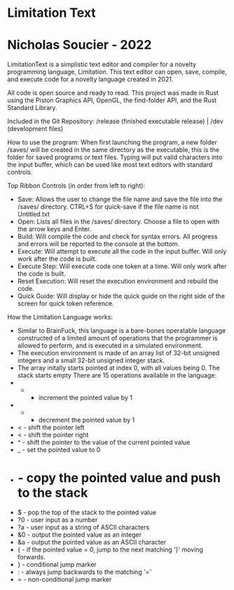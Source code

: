 # Limitation Text
# Nicholas Soucier - 2022

LimitationText is a simplistic text editor and compiler for a novelty programming language, Limitation. 
This text editor can open, save, compile, and execute code for a novelty language created in 2021.

All code is open source and ready to read. This project was made in Rust using the Piston Graphics API, OpenGL, the find-folder API, and the Rust Standard Library.

Included in the Git Repository: /release (finished executable release) | /dev (development files)
 
How to use the program:
When first launching the program, a new folder /saves/ will be created in the same directory as the executable, this is the folder for saved programs or text files.
Typing will put valid characters into the input buffer, which can be used like most text editors with standard controls.

Top Ribbon Controls (in order from left to right):
* Save: Allows the user to change the file name and save the file into the /saves/ directory. CTRL+S for quick-save if the file name is not Untitled.txt
* Open: Lists all files in the /saves/ directory. Choose a file to open with the arrow keys and Enter.
* Build: Will compile the code and check for syntax errors. All progress and errors will be reported to the console at the bottom.
* Execute: Will attempt to execute all the code in the input buffer. Will only work after the code is built.
* Execute Step: Will execute code one token at a time. Will only work after the code is built.
* Reset Execution: Will reset the execution environment and rebuild the code.
* Quick Guide: Will display or hide the quick guide on the right side of the screen for quick token reference.

How the Limitation Language works:
* Similar to BrainFuck, this language is a bare-bones operatable language constructed of a limited amount of operations that the programmer is allowed to perform, and is executed in a simulated environment.
* The execution environment is made of an array list of 32-bit unsigned integers and a small 32-bit unsigned integer stack.
* The array initally starts pointed at index 0, with all values being 0. The stack starts empty
There are 15 operations available in the language:
* + - increment the pointed value by 1
* - - decrement the pointed value by 1
* < - shift the pointer left
* < - shift the pointer right
* ^ - shift the pointer to the value of the current pointed value
* _ - set the pointed value to 0
* # - copy the pointed value and push to the stack
* $ - pop the top of the stack to the pointed value
* ?0 - user input as a number
* ?a - user input as a string of ASCII characters
* &0 - output the pointed value as an integer
* &a - output the pointed value as an ASCII character
* { - if the pointed value = 0, jump to the next matching '}' moving forwards.
* } - conditional jump marker
* : - always jump backwards to the matching '='
* = - non-conditional jump marker
